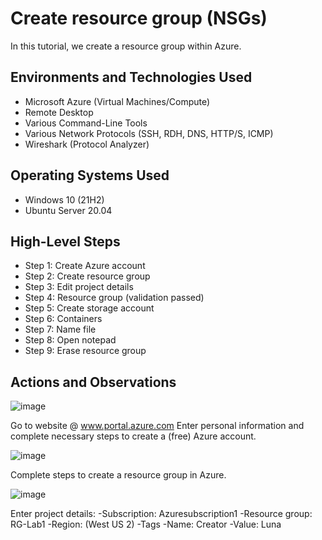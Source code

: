 

<h1> Create resource group (NSGs) </h1>
In this tutorial, we create a resource group within Azure. <br />


<h2>Environments and Technologies Used</h2>

- Microsoft Azure (Virtual Machines/Compute)
- Remote Desktop
- Various Command-Line Tools
- Various Network Protocols (SSH, RDH, DNS, HTTP/S, ICMP)
- Wireshark (Protocol Analyzer)

<h2>Operating Systems Used </h2>

- Windows 10 (21H2)
- Ubuntu Server 20.04

<h2>High-Level Steps</h2>

- Step 1: Create Azure account
- Step 2: Create resource group
- Step 3: Edit project details
- Step 4: Resource group (validation passed)
- Step 5: Create storage account
- Step 6: Containers
- Step 7: Name file
- Step 8: Open notepad
- Step 9: Erase resource group

<h2>Actions and Observations</h2>


![image](https://github.com/leticialunaa/create-resource/assets/146797387/875aeb37-f484-4dfc-a19b-a6827f59b9e2)


Go to website @ www.portal.azure.com 
Enter personal information and complete necessary steps to create a (free) Azure account.  


![image](https://github.com/leticialunaa/create-resource/assets/146797387/353df1fb-2ea2-42bb-a369-3aaf2154c7d2)


Complete steps to create a resource group in Azure.


![image](https://github.com/leticialunaa/create-resource/assets/146797387/1925836f-c337-4e94-af4c-1355f730968b)


Enter project details:
-Subscription: Azuresubscription1
-Resource group: RG-Lab1
-Region: (West US 2)
-Tags
-Name: Creator
-Value: Luna





